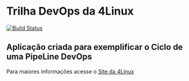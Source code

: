 # Trilha DevOps da 4Linux

<!-- Altere a Flag abaixo com sua URL do Travis -->
[![Build Status](https://travis-ci.org/adronick/DevOpsLab-HelloWorld.svg?branch=master)](https://travis-ci.org/adronick/DevOpsLab-HelloWorld)

## Aplicação criada para exemplificar o Ciclo de uma PipeLine DevOps


Para maiores informações acesse o [Site da 4Linux](https://www.4linux.com.br/cursos/devops)
